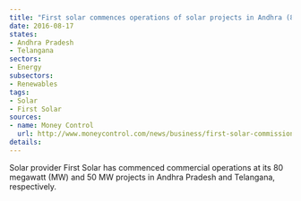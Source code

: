 ```yaml
---
title: "First solar commences operations of solar projects in Andhra (80 MW) and in Telangana (50 MW)"
date: 2016-08-17
states:
- Andhra Pradesh
- Telangana
sectors:
- Energy
subsectors:
- Renewables
tags:
- Solar
- First Solar
sources:
- name: Money Control
  url: http://www.moneycontrol.com/news/business/first-solar-commissions-130-mw-projectsandhratelangana_7249021.html
details:
---
```


Solar provider First Solar has commenced commercial operations at its 80 megawatt (MW) and 50 MW projects in Andhra Pradesh and Telangana, respectively.
